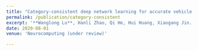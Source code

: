 ```yaml
---
title: "Category-consistent deep network learning for accurate vehicle logo recognition"
permalink: /publication/category-consistent
excerpt: '**Wanglong Lu**, Hanli Zhao, Qi He, Hui Huang, Xiaogang Jin.'
date: 2020-08-01
venue: 'Neurocomputing (under review)'

---
```

